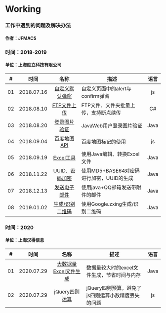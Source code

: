 # Working

### 工作中遇到的问题及解决办法
#### 作者：JFMACS

### 时间：2018-2019

#### 单位：上海勋立科技有限公司

|#|时间|名称|描述|语言|
|--|--------|:-------:|------|:---:|
|01|2018.07.16|[自定义默认弹窗](/2018-2019/PopUp)|自定义页面中的alert与confirm弹窗|js|
|02|2018.08.10|[FTP文件上传](/2018-2019/UploadFiles-FTP)|FTP文件、文件夹批量上传，支持断点续传|C#|
|03|2018.08.20|[登录图片验证](/2018-2019/ValidateCode)|JavaWeb用户登录图片验证|Java|
|04|2018.09.04|[百度地图API](/2018-2019/BaiduMap)|百度地图标记的使用|js|
|05|2018.09.19|[Excel工具](/2018-2019/ExcelUtil)|使用Java编辑、转换Excel文件|Java|
|06|2018.11.22|[UUID、密码加密](/2018-2019/Md5AndBase64.java)|使用MD5+BASE64对密码进行加密，UUID的生成|Java|
|07|2018.12.13|[发送电子邮件](/2018-2019/SendEmail.java)|使用java+QQ邮箱发送带附件的邮件|Java|
|08|2019.01.02|[生成/识别二维码](/2018-2019/QrCodeCreateUtil.java)|使用Google.zxing生成/识别二维码|Java|

### 时间：2020

#### 单位：上海汉得信息

|#|时间|名称|描述|语言|
|--|--------|:-------:|------|:---:|
|01|2020.07.29|[大数据量Excel文件生成](/2020/Solution.java)|数据量较大时的excel文件生成，节省时间与内存|Java|
|02|2020.07.29|[jQuery四则运算](/2020/calculate.js)|jQuery四则预算，避免了js四则运算小数精度丢失的问题|js|